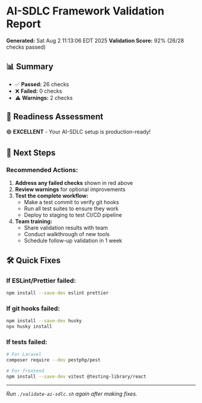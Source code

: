 # AI-SDLC Framework Validation Report

**Generated:** Sat Aug  2 11:13:06 EDT 2025
**Validation Score:** 92% (26/28 checks passed)

## 📊 Summary

- ✅ **Passed:** 26 checks
- ❌ **Failed:** 0 checks
- ⚠️  **Warnings:** 2 checks

## 🎯 Readiness Assessment

🟢 **EXCELLENT** - Your AI-SDLC setup is production-ready!

## 🚀 Next Steps



### Recommended Actions:
1. **Address any failed checks** shown in red above
2. **Review warnings** for optional improvements
3. **Test the complete workflow:**
   - Make a test commit to verify git hooks
   - Run all test suites to ensure they work
   - Deploy to staging to test CI/CD pipeline
4. **Team training:**
   - Share validation results with team
   - Conduct walkthrough of new tools
   - Schedule follow-up validation in 1 week

## 🛠️ Quick Fixes

### If ESLint/Prettier failed:
```bash
npm install --save-dev eslint prettier
```

### If git hooks failed:
```bash
npm install --save-dev husky
npx husky install
```

### If tests failed:
```bash
# For Laravel
composer require --dev pestphp/pest

# For frontend
npm install --save-dev vitest @testing-library/react
```

---
*Run `./validate-ai-sdlc.sh` again after making fixes.*
